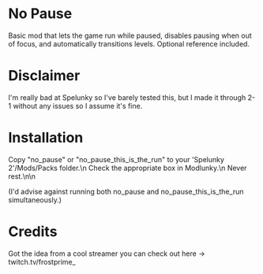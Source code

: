 # No Pause
Basic mod that lets the game run while paused, disables pausing when out of focus, and automatically transitions levels.
Optional reference included.

# Disclaimer
I'm really bad at Spelunky so I've barely tested this, but I made it through 2-1 without any issues so I assume it's fine.

# Installation
Copy "no_pause" or "no_pause_this_is_the_run" to your 'Spelunky 2'/Mods/Packs folder.\n
Check the appropriate box in Modlunky.\n
Never rest.\n\n

(I'd advise against running both no_pause and no_pause_this_is_the_run simultaneously.)

# Credits
Got the idea from a cool streamer you can check out here -> twitch.tv/frostprime_
